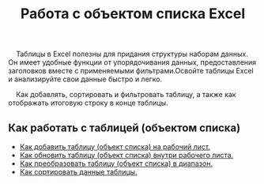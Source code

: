 ﻿---
title: Работа с объектом списка Excel
second_title: Aspose.Cells Cloud Documen
linktitle: СписокОбъектов
type: docs
url: /ru/list-objects/
aliases: [/working-with-list-objects/,/working-with-list-object-or-table/]
keywords: Add, delete, update, and get a list object(table) into an Excel worksheet
description: Aspose.Cells Cloud REST API поддерживает добавление, удаление, обновление и получение объекта списка (таблицы) в Excel рабочий лист. SDK поддерживает различные языки разработки. Они включают Android, C#, Go, Java, NodeJS, Perl, PHP, Python, Ruby и Swift
weight: 100
kwords: Excel, Office Облако, REST API, Электронная таблица, PDF, CSV, Json, Markdown, ListObjects
---
&nbsp;&nbsp;&nbsp;&nbsp;Таблицы в Excel полезны для придания структуры наборам данных. Он имеет удобные функции от упорядочивания данных, предоставления заголовков вместе с применяемыми фильтрами.Освойте таблицы Excel и анализируйте свои данные быстро и легко.

&nbsp;&nbsp;&nbsp;&nbsp;Как добавлять, сортировать и фильтровать таблицу, а также как отображать итоговую строку в конце таблицы.

## Как работать с таблицей (объектом списка)
  
- [Как добавить таблицу (объект списка) на рабочий лист.](/cells/ru/add-a-list-object-or-table-inside-the-worksheet/)
- [Как обновить таблицу (объект списка) внутри рабочего листа.](/cells/ru/update-a-list-object-or-table-inside-the-worksheet/)
- [Как преобразовать таблицу (объект списка) в диапазон.](/cells/ru/convert-list-object-or-table-to-range/)
- [Как сортировать данные таблицы.](/cells/ru/sort-table-data/)

